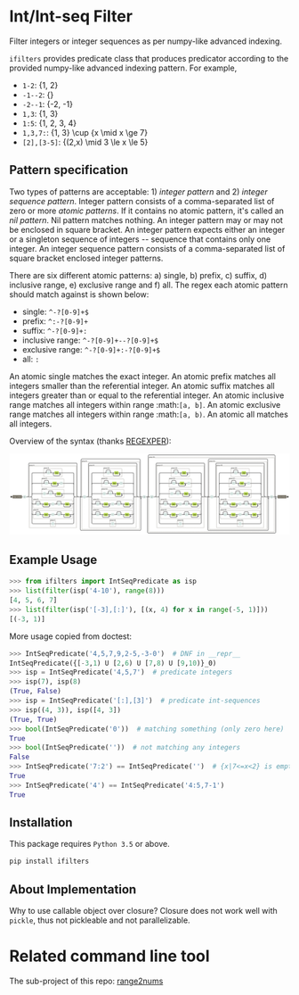 Int/Int-seq Filter
==================

Filter integers or integer sequences as per numpy-like advanced indexing.

`ifilters` provides predicate class that produces predicator according to
the provided numpy-like advanced indexing pattern. For example,

- `1-2`: \{1, 2\}
- `-1--2`: \{\}
- `-2--1`: \{-2, -1\}
- `1,3`: \{1, 3\}
- `1:5`: \{1, 2, 3, 4\}
- `1,3,7:`: \{1, 3\} \cup \{x \mid x \ge 7\}
- `[2],[3-5]`: \{(2,x) \mid 3 \le x \le 5\}

Pattern specification
---------------------

Two types of patterns are acceptable: 1) *integer pattern* and 2) *integer
sequence pattern*. Integer pattern consists of a comma-separated list of
zero or more *atomic patterns*. If it contains no atomic pattern, it's called
an *nil pattern*. Nil pattern matches nothing. An integer pattern may or may
not be enclosed in square bracket. An integer pattern expects either an integer
or a singleton sequence of integers -- sequence that contains only one integer.
An integer sequence pattern consists of a comma-separated list of square
bracket enclosed integer patterns.

There are six different atomic patterns: a) single, b) prefix, c) suffix,
d) inclusive range, e) exclusive range and f) all. The regex each atomic
pattern should match against is shown below:

- single: `^-?[0-9]+$`
- prefix: `^:-?[0-9]+`
- suffix: `^-?[0-9]+:`
- inclusive range: `^-?[0-9]+--?[0-9]+$`
- exclusive range: `^-?[0-9]+:-?[0-9]+$`
- all: `:`

An atomic single matches the exact integer. An atomic prefix matches all
integers smaller than the referential integer. An atomic suffix matches all
integers greater than or equal to the referential integer. An atomic inclusive
range matches all integers within range :math:`[a, b]`. An atomic exclusive
range matches all integers within range :math:`[a, b)`. An atomic all matches
all integers.

Overview of the syntax (thanks [REGEXPER](https://regexper.com/)):

![regex flowgraph](regex.svg)


Example Usage
-------------

```python
>>> from ifilters import IntSeqPredicate as isp
>>> list(filter(isp('4-10'), range(8)))
[4, 5, 6, 7]
>>> list(filter(isp('[-3],[:]'), [(x, 4) for x in range(-5, 1)]))
[(-3, 1)]
```

More usage copied from doctest:

```python
>>> IntSeqPredicate('4,5,7,9,2-5,-3-0')  # DNF in __repr__
IntSeqPredicate({[-3,1) U [2,6) U [7,8) U [9,10)}_0)
>>> isp = IntSeqPredicate('4,5,7')  # predicate integers
>>> isp(7), isp(8)
(True, False)
>>> isp = IntSeqPredicate('[:],[3]')  # predicate int-sequences
>>> isp((4, 3)), isp([4, 3])
(True, True)
>>> bool(IntSeqPredicate('0'))  # matching something (only zero here)
True
>>> bool(IntSeqPredicate(''))  # not matching any integers
False
>>> IntSeqPredicate('7:2') == IntSeqPredicate('')  # {x|7<=x<2} is empty
True
>>> IntSeqPredicate('4') == IntSeqPredicate('4:5,7-1')
True
```

Installation
------------

This package requires `Python 3.5` or above.


```bash
pip install ifilters
```


About Implementation
--------------------

Why to use callable object over closure?
Closure does not work well with `pickle`, thus not pickleable and not parallelizable.



Related command line tool
=========================

The sub-project of this repo: [range2nums](https://github.com/kkew3/range2nums.git)
